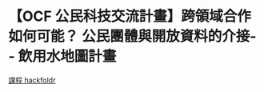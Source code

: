 
【OCF 公民科技交流計畫】跨領域合作如何可能？ 公民團體與開放資料的介接-- 飲用水地圖計畫
===

[課程 hackfoldr](https://beta.hackfoldr.org/OCF2018TED)

